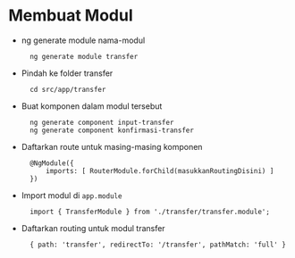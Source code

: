 # Membuat Modul #

* ng generate module nama-modul

        ng generate module transfer

* Pindah ke folder transfer 

        cd src/app/transfer

* Buat komponen dalam modul tersebut

        ng generate component input-transfer
        ng generate component konfirmasi-transfer

* Daftarkan route untuk masing-masing komponen

        @NgModule({
            imports: [ RouterModule.forChild(masukkanRoutingDisini) ]
        })

* Import modul di `app.module`

        import { TransferModule } from './transfer/transfer.module';

* Daftarkan routing untuk modul transfer

        { path: 'transfer', redirectTo: '/transfer', pathMatch: 'full' }